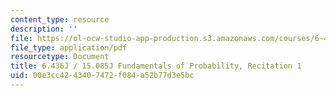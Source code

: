 ```yaml
---
content_type: resource
description: ''
file: https://ol-ocw-studio-app-production.s3.amazonaws.com/courses/6-436j-fundamentals-of-probability-fall-2018/00e3cc4243407472f084a52b77d3e5bc_MIT6_436JF18_rec1.pdf
file_type: application/pdf
resourcetype: Document
title: 6.436J / 15.085J Fundamentals of Probability, Recitation 1
uid: 00e3cc42-4340-7472-f084-a52b77d3e5bc
---
```

